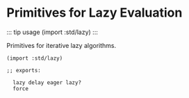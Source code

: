 # Primitives for Lazy Evaluation

::: tip usage
(import :std/lazy)
:::

Primitives for iterative lazy algorithms.

```
(import :std/lazy)

;; exports:

  lazy delay eager lazy?
  force
```